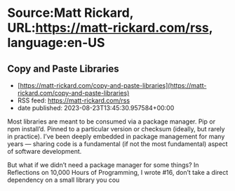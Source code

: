 # Source:Matt Rickard, URL:https://matt-rickard.com/rss, language:en-US

## Copy and Paste Libraries
 - [https://matt-rickard.com/copy-and-paste-libraries](https://matt-rickard.com/copy-and-paste-libraries)
 - RSS feed: https://matt-rickard.com/rss
 - date published: 2023-08-23T13:45:30.957584+00:00

Most libraries are meant to be consumed via a package manager. Pip or npm install’d. Pinned to a particular version or checksum (ideally, but rarely in practice). I’ve been deeply embedded in package management for many years — sharing code is a fundamental (if not the most fundamental) aspect of software development.

But what if we didn’t need a package manager for some things? In Reflections on 10,000 Hours of Programming, I wrote #16, don’t take a direct dependency on a small library you cou

